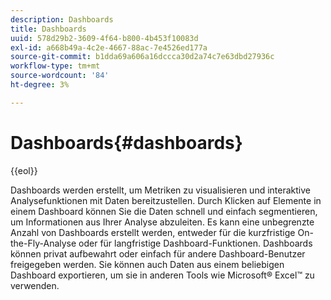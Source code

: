 ```yaml
---
description: Dashboards
title: Dashboards
uuid: 578d29b2-3609-4f64-b800-4b453f10083d
exl-id: a668b49a-4c2e-4667-88ac-7e4526ed177a
source-git-commit: b1dda69a606a16dccca30d2a74c7e63dbd27936c
workflow-type: tm+mt
source-wordcount: '84'
ht-degree: 3%

---
```


# Dashboards{#dashboards}

{{eol}}

Dashboards werden erstellt, um Metriken zu visualisieren und interaktive Analysefunktionen mit Daten bereitzustellen. Durch Klicken auf Elemente in einem Dashboard können Sie die Daten schnell und einfach segmentieren, um Informationen aus Ihrer Analyse abzuleiten. Es kann eine unbegrenzte Anzahl von Dashboards erstellt werden, entweder für die kurzfristige On-the-Fly-Analyse oder für langfristige Dashboard-Funktionen. Dashboards können privat aufbewahrt oder einfach für andere Dashboard-Benutzer freigegeben werden. Sie können auch Daten aus einem beliebigen Dashboard exportieren, um sie in anderen Tools wie Microsoft® Excel™ zu verwenden.
